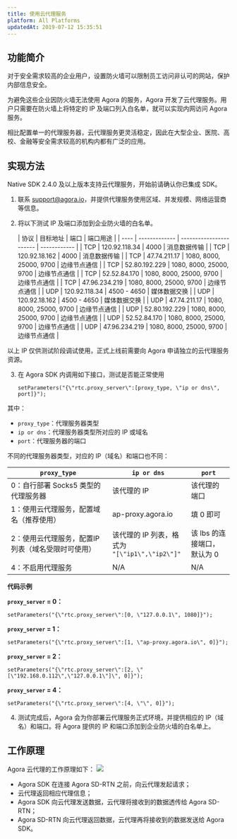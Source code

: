 ```yaml
---
title: 使用云代理服务
platform: All Platforms
updatedAt: 2019-07-12 15:35:51
---
```

## 功能简介
对于安全需求较高的企业用户，设置防火墙可以限制员工访问非认可的网站，保护内部信息安全。

为避免这些企业因防火墙无法使用 Agora 的服务，Agora 开发了云代理服务。用户只需要在防火墙上将特定的 IP 及端口列入白名单，就可以实现内网访问 Agora 服务。

相比配置单一的代理服务器，云代理服务更灵活稳定，因此在大型企业、医院、高校、金融等安全需求较高的机构内都有广泛的应用。


## 实现方法

Native SDK 2.4.0 及以上版本支持云代理服务，开始前请确认你已集成 SDK。

1. 联系 support@agora.io，并提供代理服务使用区域、并发规模、网络运营商等信息。
2. 将以下测试 IP 及端口添加到企业防火墙的白名单。

	| 协议 | 目标地址      | 端口                    | 端口用途     |
| ---- | ------------- | ----------------------- | ------------ |
| TCP  | 120.92.118.34 | 4000                    | 消息数据传输 |
| TCP  | 120.92.18.162 | 4000                    | 消息数据传输 |
| TCP  | 47.74.211.17  | 1080, 8000, 25000, 9700 | 边缘节点通信 |
| TCP  | 52.80.192.229 | 1080, 8000, 25000, 9700 | 边缘节点通信 |
| TCP  | 52.52.84.170  | 1080, 8000, 25000, 9700 | 边缘节点通信 |
| TCP  | 47.96.234.219 | 1080, 8000, 25000, 9700 | 边缘节点通信 |
| UDP  | 120.92.118.34 | 4500 - 4650             | 媒体数据交换 |
| UDP  | 120.92.18.162 | 4500 - 4650             | 媒体数据交换 |
| UDP  | 47.74.211.17  | 1080, 8000, 25000, 9700 | 边缘节点通信 |
| UDP  | 52.80.192.229 | 1080, 8000, 25000, 9700 | 边缘节点通信 |
| UDP  | 52.52.84.170  | 1080, 8000, 25000, 9700 | 边缘节点通信 |
| UDP  | 47.96.234.219 | 1080, 8000, 25000, 9700 | 边缘节点通信 |
	 
<div class="alert note">以上 IP 仅供测试阶段调试使用，正式上线前需要向 Agora 申请独立的云代理服务资源。</div>
		 
3. 在 Agora SDK 内调用如下接口，测试是否能正常使用

	```
	setParameters("{\"rtc.proxy_server\":[proxy_type, \"ip or dns\", port]}");
	```

其中：
* `proxy_type`：代理服务器类型
* `ip or dns`：代理服务器类型所对应的 IP 或域名
* `port`：代理服务器的端口

不同的代理服务器类型，对应的 IP（域名）和端口也不同：

| `proxy_type`                                                 | `ip or dns`                                         | `port`                        |
| ------------------------------------------------------------ | --------------------------------------------------- | ----------------------------- |
| 0：自行部署 Socks5 类型的代理服务器                          | 该代理的 IP                                         | 该代理的端口                  |
| 1：使用云代理服务，配置域名（推荐使用） | ap-proxy.agora.io                                   | 填 0 即可                     |
| 2：使用云代理服务，配置IP列表（域名受限时可使用） | 该代理的 IP 列表，格式为<br/> `"[\"ip1\",\"ip2\"]"` | 该 lbs 的连接端口，<br>默认为 0 |
| 4：不启用代理服务                                            | N/A                                                 | N/A                           |

**代码示例**

**`proxy_server` = 0：**
```
setParameters("{\"rtc.proxy_server\":[0, \"127.0.0.1\", 1080]}");
```
**`proxy_server` = 1：**
```
setParameters("{\"rtc.proxy_server\":[1, \"ap-proxy.agora.io\", 0]}");
```
**`proxy_server` = 2：**
```
setParameters("{\"rtc.proxy_server\":[2, \"[\"192.168.0.112\",\"127.0.0.1\"]\", 0]}");
```
**`proxy_server` = 4：**
```
setParameters("{\"rtc.proxy_server\":[4, \"\", 0]}");
```

4. 测试完成后，Agora 会为你部署云代理服务正式环境，并提供相应的 IP（域名）和端口。将 Agora 提供的 IP 和端口添加到企业防火墙的白名单上。

## 工作原理

Agora 云代理的工作原理如下：
![](https://web-cdn.agora.io/docs-files/1543290381396)

* Agora SDK 在连接 Agora SD-RTN 之前，向云代理发起请求；
* 云代理返回相应代理信息；
* Agora SDK 向云代理发送数据，云代理将接收到的数据透传给 Agora SD-RTN；
* Agora SD-RTN 向云代理返回数据，云代理再将接收到的数据发送给 Agora SDK。
